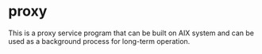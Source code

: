 # proxy
This is a proxy service program that can be built on AIX system and can be used as a background process for long-term operation.

